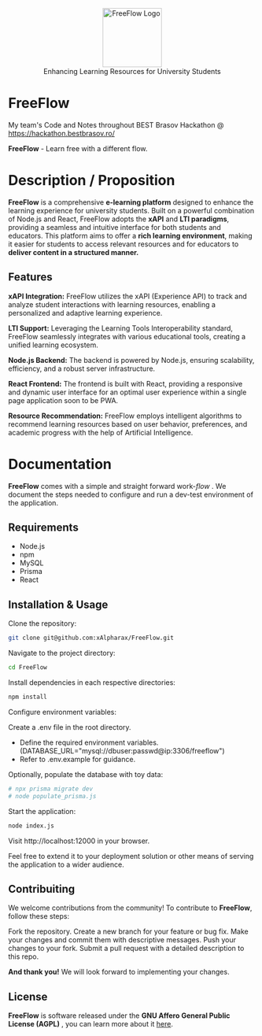 <div align="center">
<picture>
  <source media="(prefers-color-scheme: dark)" srcset="https://github.com/xAlpharax/FreeFlow/blob/master/assets/FreeFlowLogo.png">
  <img alt="FreeFlow Logo" src="https://github.com/xAlpharax/FreeFlow/blob/master/assets/FreeFlowLogo.png" height="120px">
</picture>
<br>
Enhancing Learning Resources for University Students
</div>

# FreeFlow
My team's Code and Notes throughout BEST Brasov Hackathon @ https://hackathon.bestbrasov.ro/

**FreeFlow** - Learn free with a different flow.

# Description / Proposition

**FreeFlow** is a comprehensive **e-learning platform** designed to enhance the learning experience for university students. Built on a powerful combination of Node.js and React, FreeFlow adopts the **xAPI** and **LTI paradigms**, providing a seamless and intuitive interface for both students and educators. This platform aims to offer a **rich learning environment**, making it easier for students to access relevant resources and for educators to **deliver content in a structured manner.**

## Features

**xAPI Integration:** FreeFlow utilizes the xAPI (Experience API) to track and analyze student interactions with learning resources, enabling a personalized and adaptive learning experience.

**LTI Support:** Leveraging the Learning Tools Interoperability standard, FreeFlow seamlessly integrates with various educational tools, creating a unified learning ecosystem.

**Node.js Backend:** The backend is powered by Node.js, ensuring scalability, efficiency, and a robust server infrastructure.

**React Frontend:** The frontend is built with React, providing a responsive and dynamic user interface for an optimal user experience within a single page application soon to be PWA.

**Resource Recommendation:** FreeFlow employs intelligent algorithms to recommend learning resources based on user behavior, preferences, and academic progress with the help of Artificial Intelligence.

# Documentation

**FreeFlow** comes with a simple and straight forward work-*flow* . We document the steps needed to configure and run a dev-test environment of the application.

## Requirements

- Node.js
- npm
- MySQL
- Prisma
- React

## Installation & Usage

Clone the repository:

```bash
git clone git@github.com:xAlpharax/FreeFlow.git
```

Navigate to the project directory:

```bash
cd FreeFlow
```

Install dependencies in each respective directories:

```bash
npm install
```

Configure environment variables:

Create a .env file in the root directory.
- Define the required environment variables. (DATABASE_URL="mysql://dbuser:passwd@ip:3306/freeflow")
- Refer to .env.example for guidance.

Optionally, populate the database with toy data:

```bash
# npx prisma migrate dev
# node populate_prisma.js
```

Start the application:

```bash
node index.js
```

Visit http://localhost:12000 in your browser.

Feel free to extend it to your deployment solution or other means of serving the application to a wider audience.

## Contribuiting

We welcome contributions from the community! To contribute to **FreeFlow**, follow these steps:

Fork the repository.
Create a new branch for your feature or bug fix.
Make your changes and commit them with descriptive messages.
Push your changes to your fork.
Submit a pull request with a detailed description to this repo.

**And thank you!** We will look forward to implementing your changes.

## License

**FreeFlow** is software released under the **GNU Affero General Public License (AGPL)** , you can learn more about it [here](https://www.gnu.org/licenses/agpl-3.0.en.html).
